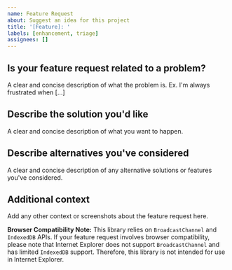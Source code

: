 ```yaml
---
name: Feature Request
about: Suggest an idea for this project
title: '[Feature]: '
labels: [enhancement, triage]
assignees: []
---
```


## Is your feature request related to a problem?

A clear and concise description of what the problem is. Ex. I'm always frustrated when [...]

## Describe the solution you'd like

A clear and concise description of what you want to happen.

## Describe alternatives you've considered

A clear and concise description of any alternative solutions or features you've considered.

## Additional context

Add any other context or screenshots about the feature request here.

**Browser Compatibility Note:** This library relies on `BroadcastChannel` and `IndexedDB` APIs. If your feature request involves browser compatibility, please note that Internet Explorer does not support `BroadcastChannel` and has limited `IndexedDB` support. Therefore, this library is not intended for use in Internet Explorer.
